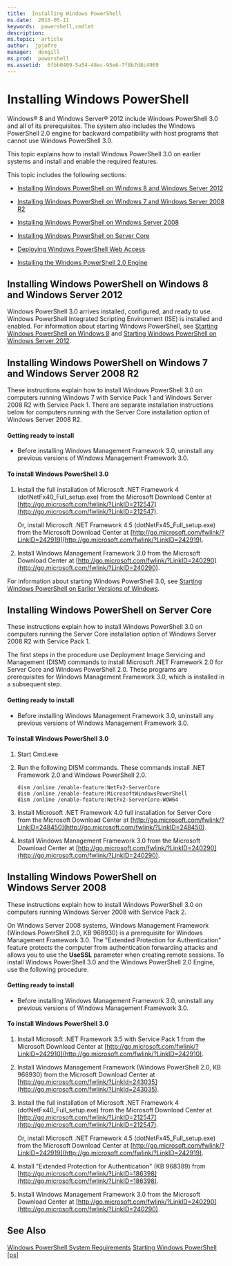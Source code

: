 ```yaml
---
title:  Installing Windows PowerShell
ms.date:  2016-05-11
keywords:  powershell,cmdlet
description:  
ms.topic:  article
author:  jpjofre
manager:  dongill
ms.prod:  powershell
ms.assetid:  6fbb0409-5a54-48ec-95e6-7f8b7d8c4969
---
```


# Installing Windows PowerShell
Windows® 8 and Windows Server® 2012 include Windows PowerShell 3.0 and all of its prerequisites. The system also includes the Windows PowerShell 2.0 engine for backward compatibility with host programs that cannot use Windows PowerShell 3.0.

This topic explains how to install Windows PowerShell 3.0 on earlier systems and install and enable the required features.

This topic includes the following sections:

-   [Installing Windows PowerShell on Windows 8 and Windows Server 2012](Installing-Windows-PowerShell.md#BKMK_InstallingOnWindows8andWindowsServer2012)

-   [Installing Windows PowerShell on Windows 7 and Windows Server 2008 R2](Installing-Windows-PowerShell.md#BKMK_InstallingOnWindows7andWindowsServer2008R2)

-   [Installing Windows PowerShell on Windows Server 2008](Installing-Windows-PowerShell.md#BKMK_InstallingOnWindowsServer2008LH)

-   [Installing Windows PowerShell on Server Core](Installing-Windows-PowerShell.md#BKMK_InstallingOnServerCore)

-   [Deploying Windows PowerShell Web Access](https://technet.microsoft.com/en-us/library/639d0eff-98a3-4124-b52c-26921ebd98b0)

-   [Installing the Windows PowerShell 2.0 Engine](Installing-the-Windows-PowerShell-2.0-Engine.md)

## <a name="BKMK_InstallingOnWindows8andWindowsServer2012"></a>Installing Windows PowerShell on Windows 8 and Windows Server 2012
Windows PowerShell 3.0 arrives installed, configured, and ready to use. Windows PowerShell Integrated Scripting Environment (ISE) is installed and enabled. For information about starting Windows PowerShell, see [Starting Windows PowerShell on Windows 8](https://technet.microsoft.com/en-us/library/d7be1668-8617-4890-ad90-dd9765fbd2c3) and [Starting Windows PowerShell on Windows Server 2012](https://technet.microsoft.com/en-us/library/4fc0110a-cc0c-42a4-bbb5-3cc89a0fc968).

## <a name="BKMK_InstallingOnWindows7andWindowsServer2008R2"></a>Installing Windows PowerShell on Windows 7 and Windows Server 2008 R2
These instructions explain how to install Windows PowerShell 3.0 on computers running Windows 7 with Service Pack 1 and Windows Server 2008 R2 with Service Pack 1. There are separate installation instructions below for computers running with the Server Core installation option of Windows Server 2008 R2.

#### Getting ready to install

-   Before installing Windows Management Framework 3.0, uninstall any previous versions of Windows Management Framework 3.0.

#### To install Windows PowerShell 3.0

1.  Install the full installation of Microsoft .NET Framework 4 (dotNetFx40\_Full\_setup.exe) from the Microsoft Download Center at [http://go.microsoft.com/fwlink/?LinkID=212547](http://go.microsoft.com/fwlink/?LinkID=212547).

    Or, install Microsoft .NET Framework 4.5 (dotNetFx45\_Full\_setup.exe) from the Microsoft Download Center at [http://go.microsoft.com/fwlink/?LinkID=242919](http://go.microsoft.com/fwlink/?LinkID=242919).

2.  Install Windows Management Framework 3.0 from the Microsoft Download Center at [http://go.microsoft.com/fwlink/?LinkID=240290](http://go.microsoft.com/fwlink/?LinkID=240290).

For information about starting Windows PowerShell 3.0, see [Starting Windows PowerShell on Earlier Versions of Windows](Starting-Windows-PowerShell-on-Earlier-Versions-of-Windows.md).

## <a name="BKMK_InstallingOnServerCore"></a>Installing Windows PowerShell on Server Core
These instructions explain how to install Windows PowerShell 3.0 on computers running the Server Core installation option of Windows Server 2008 R2 with Service Pack 1.

The first steps in the procedure use Deployment Image Servicing and Management (DISM) commands to install Microsoft .NET Framework 2.0 for Server Core and Windows PowerShell 2.0. These programs are prerequisites for Windows Management Framework 3.0, which is installed in a subsequent step.

#### Getting ready to install

-   Before installing Windows Management Framework 3.0, uninstall any previous versions of Windows Management Framework 3.0.

#### To install Windows PowerShell 3.0

1.  Start Cmd.exe

2.  Run the following DISM commands. These commands install .NET Framework 2.0 and Windows PowerShell 2.0.

    ```
    dism /online /enable-feature:NetFx2-ServerCore
    dism /online /enable-feature:MicrosoftWindowsPowerShell
    dism /online /enable-feature:NetFx2-ServerCore-WOW64
    ```

3.  Install Microsoft .NET Framework 4.0 full installation for Server Core from the Microsoft Download Center at [http://go.microsoft.com/fwlink/?LinkID=248450](http://go.microsoft.com/fwlink/?LinkID=248450).

4.  Install Windows Management Framework 3.0 from the Microsoft Download Center at [http://go.microsoft.com/fwlink/?LinkID=240290](http://go.microsoft.com/fwlink/?LinkID=240290).

## <a name="BKMK_InstallingOnWindowsServer2008LH"></a>Installing Windows PowerShell on Windows Server 2008
These instructions explain how to install Windows PowerShell 3.0 on computers running Windows Server 2008 with Service Pack 2.

On Windows Server 2008 systems, Windows Management Framework (Windows PowerShell 2.0, KB 968930) is a prerequisite for Windows Management Framework 3.0. The "Extended Protection for Authentication" feature protects the computer from authentication forwarding attacks and allows you to use the **UseSSL** parameter when creating remote sessions. To install Windows PowerShell 3.0 and the Windows PowerShell 2.0 Engine, use the following procedure.

#### Getting ready to install

-   Before installing Windows Management Framework 3.0, uninstall any previous versions of Windows Management Framework 3.0.

#### To install Windows PowerShell 3.0

1.  Install Microsoft .NET Framework 3.5 with Service Pack 1 from the Microsoft Download Center at [http://go.microsoft.com/fwlink/?LinkID=242910](http://go.microsoft.com/fwlink/?LinkID=242910).

2.  Install Windows Management Framework (Windows PowerShell 2.0, KB 968930) from the Microsoft Download Center at [http://go.microsoft.com/fwlink/?LinkId=243035](http://go.microsoft.com/fwlink/?LinkId=243035).

3.  Install the full installation of Microsoft .NET Framework 4 (dotNetFx40\_Full\_setup.exe) from the Microsoft Download Center at [http://go.microsoft.com/fwlink/?LinkID=212547](http://go.microsoft.com/fwlink/?LinkID=212547).

    Or, install Microsoft .NET Framework 4.5 (dotNetFx45\_Full\_setup.exe) from the Microsoft Download Center at [http://go.microsoft.com/fwlink/?LinkID=242919](http://go.microsoft.com/fwlink/?LinkID=242919).

4.  Install "Extended Protection for Authentication" (KB 968389) from [http://go.microsoft.com/fwlink/?LinkID=186398](http://go.microsoft.com/fwlink/?LinkID=186398).

5.  Install Windows Management Framework 3.0 from the Microsoft Download Center at [http://go.microsoft.com/fwlink/?LinkID=240290](http://go.microsoft.com/fwlink/?LinkID=240290).

## See Also
[Windows PowerShell System Requirements](Windows-PowerShell-System-Requirements.md)
[Starting Windows PowerShell [ps]](https://technet.microsoft.com/en-us/library/8ec8c2d7-8e7c-4722-a3d2-498fe5739a8e)
